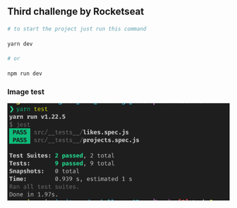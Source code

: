 ## Third challenge by Rocketseat

```bash
# to start the project just run this command

yarn dev

# or

npm run dev
```

### Image test


![test image](./img/1.png)